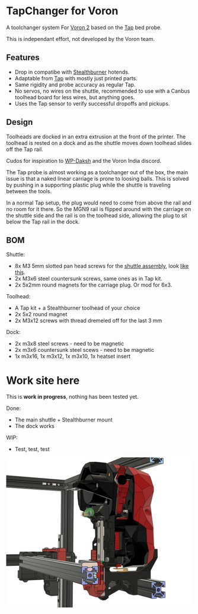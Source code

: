 # TapChanger for Voron
A toolchanger system For [Voron 2](https://github.com/VoronDesign/Voron-2) based on the [Tap](https://github.com/VoronDesign/Voron-Tap) bed probe.

This is independant effort, not developed by the Voron team.

## Features
* Drop in compatibe with [Stealthburner](https://github.com/VoronDesign/Voron-Stealthburner) hotends.
* Adaptable from [Tap](https://github.com/VoronDesign/Voron-Tap) with mostly just printed parts.
* Same rigidity and probe accuracy as regular Tap.
* No servos, no wires on the shuttle, recommended to use with a Canbus toolhead board for less wires, but anything goes.
* Uses the Tap sensor to verify successful dropoffs and pickups.


## Design

Toolheads are docked in an extra extrusion at the front of the printer. The toolhead is rested on a dock and as the shuttle moves down toolhead slides off the Tap rail.

Cudos for inspiration to [WP-Daksh](https://github.com/ankurv2k6/wp-daksh-toolchanger) and the Voron India discord.

The Tap probe is almost working as a toolchanger out of the box, the main issue is that a naked linear carriage is prone to loosing balls.
This is solved by pushing in a supporting plastic plug while the shuttle is traveling between the tools.

In a normal Tap setup, the plug would need to come from above the rail and no room for it there. So the MGN9 rail is flipped around with the carriage on the shuttle side and the rail is on the toolhead side, allowing the plug to sit below the Tap rail in the dock.

## BOM

Shuttle:
 * 8x M3 5mm slotted pan head screws for the [shuttle assembly](assembly.md), look [like this](https://accu-components.com/us/pan-head-screws/7119-SFP-M3-5-A4).
 * 2x M3x6 steel countersunk screws, same ones as in Tap kit.
 * 2x 5x2mm round magnets for the carriage plug. Or mod for 6x3.
 
Toolhead:
 * A Tap kit + a Stealthburner toolhead of your choice
 * 2x 5x2 round magnet
 * 2x M3x12 screws with thread dremeled off for the last 3 mm

Dock:
 * 2x m3x8 steel screws - need to be magnetic
 * 2x m3x6 countersunk steel scews - need to be magnetic
 * 1x m3x16, 1x m3x12, 1x m3x10, 1x heatset insert

# Work site here

This is **work in progress**, nothing has been tested yet.

Done:
* The main shuttle + Stealthburner mount
* The dock works

WIP: 
* Test, test, test


![Preview](/images/side.png)
